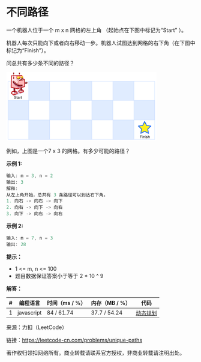 # 不同路径

一个机器人位于一个 m x n 网格的左上角 （起始点在下图中标记为“Start” ）。

机器人每次只能向下或者向右移动一步。机器人试图达到网格的右下角（在下图中标记为“Finish”）。

问总共有多少条不同的路径？

![题目说明](./question.png)

例如，上图是一个7 x 3 的网格。有多少可能的路径？

**示例 1:**

``` javascript
输入: m = 3, n = 2
输出: 3
解释:
从左上角开始，总共有 3 条路径可以到达右下角。
1. 向右 -> 向右 -> 向下
2. 向右 -> 向下 -> 向右
3. 向下 -> 向右 -> 向右
```

**示例 2:**

``` javascript
输入: m = 7, n = 3
输出: 28
```

**提示：**

- 1 <= m, n <= 100
- 题目数据保证答案小于等于 2 * 10 ^ 9

**解答：**

**#**|**编程语言**|**时间（ms / %）**|**内存（MB / %）**|**代码**
--|--|--|--|--
1|javascript|84 / 61.74|37.7 / 54.24|[动态规划](./javascript/ac_v1.js)

来源：力扣（LeetCode）

链接：https://leetcode-cn.com/problems/unique-paths

著作权归领扣网络所有。商业转载请联系官方授权，非商业转载请注明出处。
